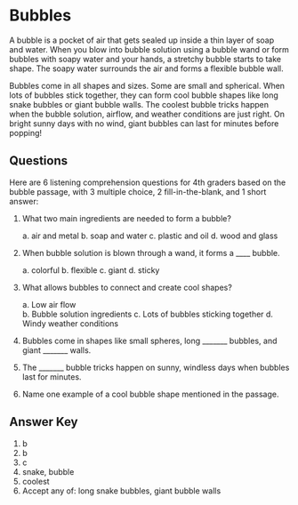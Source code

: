 # Bubbles

A bubble is a pocket of air that gets sealed up inside a thin layer of soap and water. When you blow into bubble solution using a bubble wand or form bubbles with soapy water and your hands, a stretchy bubble starts to take shape. The soapy water surrounds the air and forms a flexible bubble wall.

Bubbles come in all shapes and sizes. Some are small and spherical. When lots of bubbles stick together, they can form cool bubble shapes like long snake bubbles or giant bubble walls. The coolest bubble tricks happen when the bubble solution, airflow, and weather conditions are just right. On bright sunny days with no wind, giant bubbles can last for minutes before popping!

## Questions

Here are 6 listening comprehension questions for 4th graders based on the bubble passage, with 3 multiple choice, 2 fill-in-the-blank, and 1 short answer:

1. What two main ingredients are needed to form a bubble?

   a. air and metal
   b. soap and water
   c. plastic and oil
   d. wood and glass

2. When bubble solution is blown through a wand, it forms a \_\_\_\_ bubble.

   a. colorful
   b. flexible
   c. giant
   d. sticky

3. What allows bubbles to connect and create cool shapes?

   a. Low air flow  
   b. Bubble solution ingredients
   c. Lots of bubbles sticking together
   d. Windy weather conditions

4. Bubbles come in shapes like small spheres, long _______ bubbles, and giant _______ walls.

5. The _______ bubble tricks happen on sunny, windless days when bubbles last for minutes.

6. Name one example of a cool bubble shape mentioned in the passage.

## Answer Key

1. b
2. b
3. c
4. snake, bubble
5. coolest
6. Accept any of: long snake bubbles, giant bubble walls
